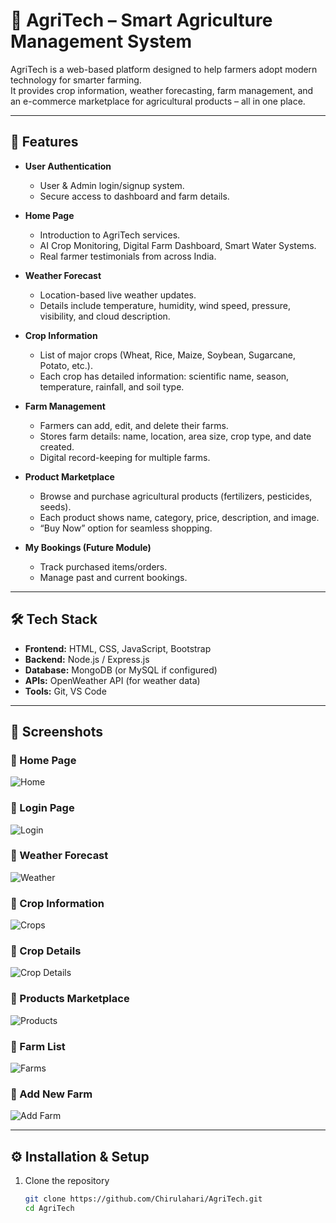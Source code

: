 # 🌱 AgriTech – Smart Agriculture Management System

AgriTech is a web-based platform designed to help farmers adopt modern technology for smarter farming.  
It provides crop information, weather forecasting, farm management, and an e-commerce marketplace for agricultural products – all in one place.

---

## 🚀 Features

- **User Authentication**  
  - User & Admin login/signup system.  
  - Secure access to dashboard and farm details.

- **Home Page**  
  - Introduction to AgriTech services.  
  - AI Crop Monitoring, Digital Farm Dashboard, Smart Water Systems.  
  - Real farmer testimonials from across India.

- **Weather Forecast**  
  - Location-based live weather updates.  
  - Details include temperature, humidity, wind speed, pressure, visibility, and cloud description.

- **Crop Information**  
  - List of major crops (Wheat, Rice, Maize, Soybean, Sugarcane, Potato, etc.).  
  - Each crop has detailed information: scientific name, season, temperature, rainfall, and soil type.

- **Farm Management**  
  - Farmers can add, edit, and delete their farms.  
  - Stores farm details: name, location, area size, crop type, and date created.  
  - Digital record-keeping for multiple farms.

- **Product Marketplace**  
  - Browse and purchase agricultural products (fertilizers, pesticides, seeds).  
  - Each product shows name, category, price, description, and image.  
  - “Buy Now” option for seamless shopping.

- **My Bookings (Future Module)**  
  - Track purchased items/orders.  
  - Manage past and current bookings.

---

## 🛠️ Tech Stack

- **Frontend:** HTML, CSS, JavaScript, Bootstrap  
- **Backend:** Node.js / Express.js  
- **Database:** MongoDB (or MySQL if configured)  
- **APIs:** OpenWeather API (for weather data)  
- **Tools:** Git, VS Code

---

## 📸 Screenshots

### 🔹 Home Page
![Home](./Screenshots/1.png)

### 🔹 Login Page
![Login](./Screenshots/3.png)

### 🔹 Weather Forecast
![Weather](./Screenshots/5.png)

### 🔹 Crop Information
![Crops](./Screenshots/6.png)

### 🔹 Crop Details
![Crop Details](./Screenshots/7.png)

### 🔹 Products Marketplace
![Products](./Screenshots/8.png)

### 🔹 Farm List
![Farms](./Screenshots/9.png)

### 🔹 Add New Farm
![Add Farm](./Screenshots/10.png)

---

## ⚙️ Installation & Setup

1. Clone the repository  
   ```bash
   git clone https://github.com/Chirulahari/AgriTech.git
   cd AgriTech
